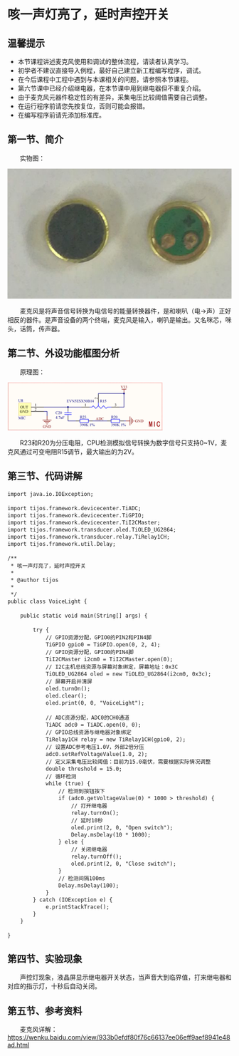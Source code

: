 # 咳一声灯亮了，延时声控开关 #

## 温馨提示 ##
- 本节课程讲述麦克风使用和调试的整体流程，请读者认真学习。
- 初学者不建议直接导入例程，最好自己建立新工程编写程序，调试。
- 在今后课程中工程中遇到与本课相关的问题，请参照本节课程。
- 第六节课中已经介绍继电器，在本节课中用到继电器但不重复介绍。
- 由于麦克风元器件稳定性的有差异，采集电压比较阈值需要自己调整。
- 在运行程序前请您先按复位，否则可能会报错。
- 在编写程序前请先添加标准库。
## 第一节、简介 ##
　　实物图：

![](./img/TiJOS.jpg)

　　麦克风是将声音信号转换为电信号的能量转换器件，是和喇叭（电→声）正好相反的器件。是声音设备的两个终端，麦克风是输入，喇叭是输出。又名咪芯，咪头，话筒，传声器。   

## 第二节、外设功能框图分析 ##
　　原理图：

![](./img/TiJOS1.png)

　　R23和R20为分压电阻，CPU检测模拟信号转换为数字信号只支持0~1V，麦克风通过可变电阻R15调节，最大输出的为2V。

## 第三节、代码讲解 ##

    import java.io.IOException;
	
	import tijos.framework.devicecenter.TiADC;
	import tijos.framework.devicecenter.TiGPIO;
	import tijos.framework.devicecenter.TiI2CMaster;
	import tijos.framework.transducer.oled.TiOLED_UG2864;
	import tijos.framework.transducer.relay.TiRelay1CH;
	import tijos.framework.util.Delay;
	
	/**
	 * 咳一声灯亮了，延时声控开关
	 * 
	 * @author tijos
	 *
	 */
	public class VoiceLight {
	
		public static void main(String[] args) {
	
			try {
				// GPIO资源分配，GPIO0的PIN2和PIN4脚
				TiGPIO gpio0 = TiGPIO.open(0, 2, 4);
				// GPIO资源分配，GPIO0的PIN4脚
				TiI2CMaster i2cm0 = TiI2CMaster.open(0);
				// I2C主机总线资源与屏幕对象绑定，屏幕地址：0x3C
				TiOLED_UG2864 oled = new TiOLED_UG2864(i2cm0, 0x3c);	
				// 屏幕开启并清屏
				oled.turnOn();
				oled.clear();
			    oled.print(0, 0, "VoiceLight");
	
				// ADC资源分配，ADC0的CH0通道
				TiADC adc0 = TiADC.open(0, 0);
				// GPIO总线资源与继电器对象绑定
				TiRelay1CH relay = new TiRelay1CH(gpio0, 2);
				// 设置ADC参考电压1.0V，外部2倍分压
				adc0.setRefVoltageValue(1.0, 2);
				// 定义采集电压比较阈值：目前为15.0毫伏，需要根据实际情况调整
				double threshold = 15.0;
				// 循环检测
				while (true) {
					// 检测到按钮按下
					if (adc0.getVoltageValue(0) * 1000 > threshold) {
						// 打开继电器
						relay.turnOn();
						// 延时10秒
						oled.print(2, 0, "Open switch");
						Delay.msDelay(10 * 1000);
					} else {
						// 关闭继电器
						relay.turnOff();
						oled.print(2, 0, "Close switch");
					}
					// 检测间隔100ms
					Delay.msDelay(100);
				}
			} catch (IOException e) {
				e.printStackTrace();
			}
		}
	
	}

## 第四节、实验现象 ##

　　声控灯现象，液晶屏显示继电器开关状态，当声音大到临界值，打来继电器和对应的指示灯，十秒后自动关闭。

## 第五节、参考资料 ##

　　麦克风详解：https://wenku.baidu.com/view/933b0efdf80f76c66137ee06eff9aef8941e48ad.html



